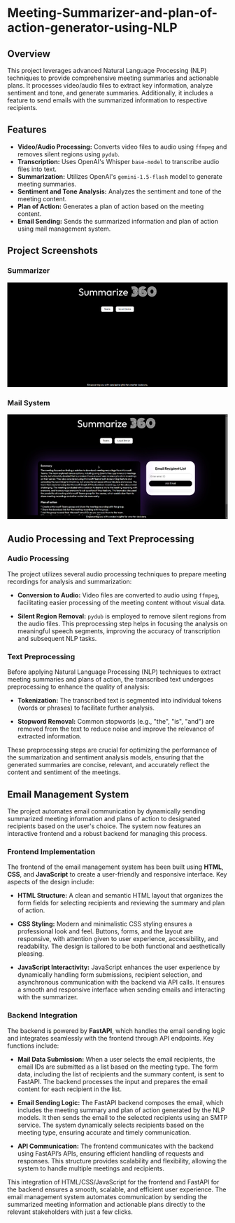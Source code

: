 # Meeting-Summarizer-and-plan-of-action-generator-using-NLP

## Overview
This project leverages advanced Natural Language Processing (NLP) techniques to provide comprehensive meeting summaries and actionable plans. It processes video/audio files to extract key information, analyze sentiment and tone, and generate summaries. Additionally, it includes a feature to send emails with the summarized information to respective recipients.

## Features
- **Video/Audio Processing:** Converts video files to audio using `ffmpeg` and removes silent regions using `pydub`.
- **Transcription:** Uses OpenAI's Whisper `base-model` to transcribe audio files into text.
- **Summarization:** Utilizes OpenAI's `gemini-1.5-flash` model to generate meeting summaries.
- **Sentiment and Tone Analysis:** Analyzes the sentiment and tone of the meeting content.
- **Plan of Action:** Generates a plan of action based on the meeting content.
- **Email Sending:** Sends the summarized information and plan of action using mail management system.

  
## Project Screenshots  

### Summarizer  

![Summarizer Image](Screenshots/Summarizer.png)

### Mail System

![Mail Management Image](Screenshots/email.png)


## Audio Processing and Text Preprocessing

### Audio Processing

The project utilizes several audio processing techniques to prepare meeting recordings for analysis and summarization:

- **Conversion to Audio:** Video files are converted to audio using `ffmpeg`, facilitating easier processing of the meeting content without visual data.
  
- **Silent Region Removal:** `pydub` is employed to remove silent regions from the audio files. This preprocessing step helps in focusing the analysis on meaningful speech segments, improving the accuracy of transcription and subsequent NLP tasks.

### Text Preprocessing

Before applying Natural Language Processing (NLP) techniques to extract meeting summaries and plans of action, the transcribed text undergoes preprocessing to enhance the quality of analysis:

- **Tokenization:** The transcribed text is segmented into individual tokens (words or phrases) to facilitate further analysis.
  
- **Stopword Removal:** Common stopwords (e.g., "the", "is", "and") are removed from the text to reduce noise and improve the relevance of extracted information.


These preprocessing steps are crucial for optimizing the performance of the summarization and sentiment analysis models, ensuring that the generated summaries are concise, relevant, and accurately reflect the content and sentiment of the meetings.


## Email Management System

The project automates email communication by dynamically sending summarized meeting information and plans of action to designated recipients based on the user's choice. The system now features an interactive frontend and a robust backend for managing this process.

### Frontend Implementation

The frontend of the email management system has been built using **HTML**, **CSS**, and **JavaScript** to create a user-friendly and responsive interface. Key aspects of the design include:

- **HTML Structure:** A clean and semantic HTML layout that organizes the form fields for selecting recipients and reviewing the summary and plan of action.
  
- **CSS Styling:** Modern and minimalistic CSS styling ensures a professional look and feel. Buttons, forms, and the layout are responsive, with attention given to user experience, accessibility, and readability. The design is tailored to be both functional and aesthetically pleasing.

- **JavaScript Interactivity:** JavaScript enhances the user experience by dynamically handling form submissions, recipient selection, and asynchronous communication with the backend via API calls. It ensures a smooth and responsive interface when sending emails and interacting with the summarizer.

### Backend Integration

The backend is powered by **FastAPI**, which handles the email sending logic and integrates seamlessly with the frontend through API endpoints. Key functions include:

- **Mail Data Submission:** When a user selects the email recipients, the email IDs are submitted as a list based on the meeting type. The form data, including the list of recipients and the summary content, is sent to FastAPI. The backend processes the input and prepares the email content for each recipient in the list.

- **Email Sending Logic:** The FastAPI backend composes the email, which includes the meeting summary and plan of action generated by the NLP models. It then sends the email to the selected recipients using an SMTP service. The system dynamically selects recipients based on the meeting type, ensuring accurate and timely communication.

- **API Communication:** The frontend communicates with the backend using FastAPI’s APIs, ensuring efficient handling of requests and responses. This structure provides scalability and flexibility, allowing the system to handle multiple meetings and recipients.

This integration of HTML/CSS/JavaScript for the frontend and FastAPI for the backend ensures a smooth, scalable, and efficient user experience. The email management system automates communication by sending the summarized meeting information and actionable plans directly to the relevant stakeholders with just a few clicks.
